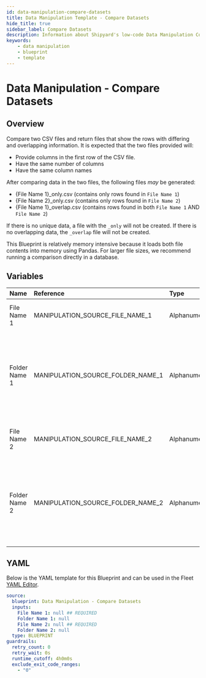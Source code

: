 ```yaml
---
id: data-manipulation-compare-datasets
title: Data Manipulation Template - Compare Datasets
hide_title: true
sidebar_label: Compare Datasets
description: Information about Shipyard's low-code Data Manipulation Compare Datasets blueprint. Compare two CSV files and return files that show the rows with unique and overlapping information.
keywords:
    - data manipulation
    - blueprint
    - template
---
```


# Data Manipulation - Compare Datasets

## Overview

Compare two CSV files and return files that show the rows with differing and overlapping information. It is expected that the two files provided will:
- Provide columns in the first row of the CSV file.
- Have the same number of columns
- Have the same column names

After comparing data in the two files, the following files _may_ be generated:
- {File Name 1}_only.csv (contains only rows found in `File Name 1`)
- {File Name 2}_only.csv (contains only rows found in `File Name 2`)
- {File Name 1}_overlap.csv (contains rows found in both `File Name 1` AND `File Name 2`)

If there is no unique data, a file with the `_only` will not be created. If there is no overlapping data, the `_overlap` file will not be created.

This Blueprint is relatively memory intensive because it loads both file contents into memory using Pandas. For larger file sizes, we recommend running a comparison directly in a database.



## Variables

| Name | Reference | Type | Required | Default | Options | Description |
|:---|:---|:---|:---|:---|:---|:---|
| File Name 1 | MANIPULATION_SOURCE_FILE_NAME_1 | Alphanumeric | :white_check_mark: | - | - | Name of the target file on Shipyard. |
| Folder Name 1 | MANIPULATION_SOURCE_FOLDER_NAME_1 | Alphanumeric | :heavy_minus_sign: | - | - | Name of the local folder on Shipyard where the target file lives. If left blank, will look in the home directory. |
| File Name 2 | MANIPULATION_SOURCE_FILE_NAME_2 | Alphanumeric | :white_check_mark: | - | - | Name of the 2nd target file on Shipyard. |
| Folder Name 2 | MANIPULATION_SOURCE_FOLDER_NAME_2 | Alphanumeric | :heavy_minus_sign: | - | - | Name of the local folder on Shipyard where the target file lives. If left blank, will look in the home directory. |


## YAML

Below is the YAML template for this Blueprint and can be used in the Fleet [YAML Editor](../../reference/fleets/yaml-editor.md).

```yaml
source:
  blueprint: Data Manipulation - Compare Datasets
  inputs:
    File Name 1: null ## REQUIRED
    Folder Name 1: null 
    File Name 2: null ## REQUIRED
    Folder Name 2: null 
  type: BLUEPRINT
guardrails:
  retry_count: 0
  retry_wait: 0s
  runtime_cutoff: 4h0m0s
  exclude_exit_code_ranges:
    - "0"
```
